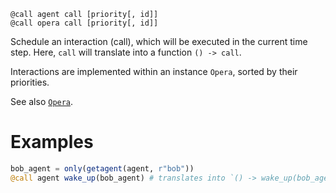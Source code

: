```
@call agent call [priority[, id]]
@call opera call [priority[, id]]
```

Schedule an interaction (call), which will be executed in the current time step. Here, `call` will translate into a function `() -> call`.

Interactions are implemented within an instance `Opera`, sorted by their priorities.

See also [`Opera`](@ref).

# Examples

```julia
bob_agent = only(getagent(agent, r"bob"))
@call agent wake_up(bob_agent) # translates into `() -> wake_up(bob_agent)`
```
